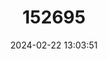 ---
title: "152695"
category: "Eriosyce odieri"
draft: false
date: 2024-02-22 13:03:51
languages:
  Spanish; Castilian: ["Odieri"]
---